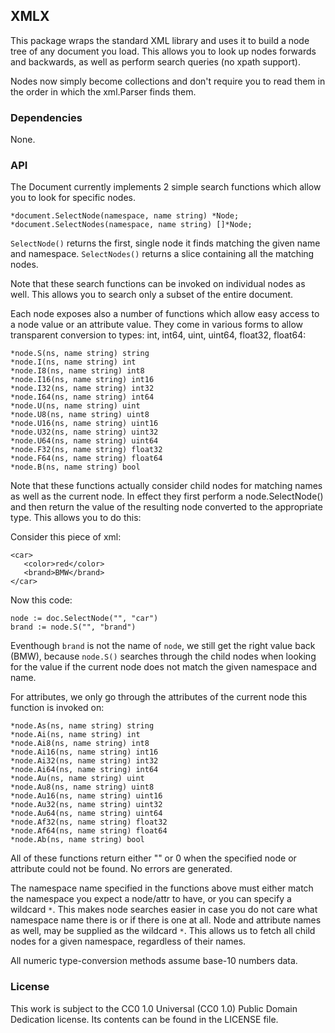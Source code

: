 ## XMLX

This package wraps the standard XML library and uses it to build a node tree of
any document you load. This allows you to look up nodes forwards and backwards,
as well as perform search queries (no xpath support).

Nodes now simply become collections and don't require you to read them in the
order in which the xml.Parser finds them.


### Dependencies

None.


### API

The Document currently implements 2 simple search functions which allow you to
look for specific nodes.

    *document.SelectNode(namespace, name string) *Node;
    *document.SelectNodes(namespace, name string) []*Node;
 
`SelectNode()` returns the first, single node it finds matching the given name
and namespace. `SelectNodes()` returns a slice containing all the matching nodes.

Note that these search functions can be invoked on individual nodes as well.
This allows you to search only a subset of the entire document.

Each node exposes also a number of functions which allow easy access to a node
value or an attribute value. They come in various forms to allow transparent
conversion to types: int, int64, uint, uint64, float32, float64:

    *node.S(ns, name string) string
    *node.I(ns, name string) int
    *node.I8(ns, name string) int8
    *node.I16(ns, name string) int16
    *node.I32(ns, name string) int32
    *node.I64(ns, name string) int64
    *node.U(ns, name string) uint
    *node.U8(ns, name string) uint8
    *node.U16(ns, name string) uint16
    *node.U32(ns, name string) uint32
    *node.U64(ns, name string) uint64
    *node.F32(ns, name string) float32
    *node.F64(ns, name string) float64
    *node.B(ns, name string) bool

Note that these functions actually consider child nodes for matching names as
well as the current node. In effect they first perform a node.SelectNode() and
then return the value of the resulting node converted to the appropriate type.
This allows you to do this:

Consider this piece of xml:

    <car>
       <color>red</color>
       <brand>BMW</brand>
    </car>

Now this code:

    node := doc.SelectNode("", "car")
    brand := node.S("", "brand")

Eventhough `brand` is not the name of `node`, we still get the right value
back (BMW), because `node.S()` searches through the child nodes when looking
for the value if the current node does not match the given namespace and
name.

For attributes, we only go through the attributes of the current node this
function is invoked on:

    *node.As(ns, name string) string
    *node.Ai(ns, name string) int
    *node.Ai8(ns, name string) int8
    *node.Ai16(ns, name string) int16
    *node.Ai32(ns, name string) int32
    *node.Ai64(ns, name string) int64
    *node.Au(ns, name string) uint
    *node.Au8(ns, name string) uint8
    *node.Au16(ns, name string) uint16
    *node.Au32(ns, name string) uint32
    *node.Au64(ns, name string) uint64
    *node.Af32(ns, name string) float32
    *node.Af64(ns, name string) float64
    *node.Ab(ns, name string) bool

All of these functions return either "" or 0 when the specified node or
attribute could not be found. No errors are generated.

The namespace name specified in the functions above must either match the
namespace you expect a node/attr to have, or you can specify a wildcard `*`.
This makes node searches easier in case you do not care what namespace name
there is or if there is one at all. Node and attribute names as well, may
be supplied as the wildcard `*`. This allows us to fetch all child nodes for
a given namespace, regardless of their names.

All numeric type-conversion methods assume base-10 numbers data.


### License

This work is subject to the CC0 1.0 Universal (CC0 1.0) Public Domain Dedication
license. Its contents can be found in the LICENSE file.

